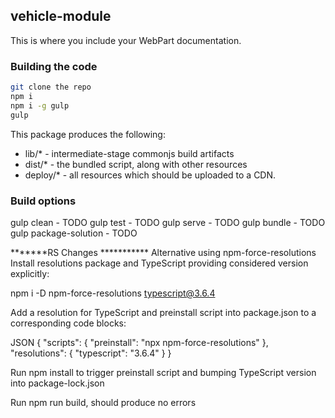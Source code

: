 ## vehicle-module

This is where you include your WebPart documentation.

### Building the code

```bash
git clone the repo
npm i
npm i -g gulp
gulp
```

This package produces the following:

* lib/* - intermediate-stage commonjs build artifacts
* dist/* - the bundled script, along with other resources
* deploy/* - all resources which should be uploaded to a CDN.

### Build options

gulp clean - TODO
gulp test - TODO
gulp serve - TODO
gulp bundle - TODO
gulp package-solution - TODO


*******RS Changes ***********
Alternative using npm-force-resolutions
Install resolutions package and TypeScript providing considered version explicitly:

 npm i -D npm-force-resolutions typescript@3.6.4

Add a resolution for TypeScript and preinstall script into package.json to a corresponding code blocks:

JSON { "scripts": { "preinstall": "npx npm-force-resolutions" }, "resolutions": { "typescript": "3.6.4" } }

Run npm install to trigger preinstall script and bumping TypeScript version into package-lock.json

Run npm run build, should produce no errors